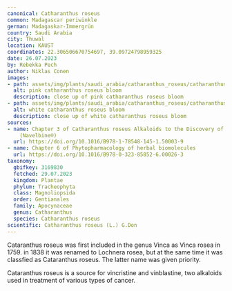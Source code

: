 ```yaml
---
canonical: Catharanthus roseus
common: Madagascar periwinkle
german: Madagaskar-Immergrün
country: Saudi Arabia
city: Thuwal
location: KAUST
coordinates: 22.306506670754697, 39.09724798959325
date: 26.07.2023
by: Rebekka Pech
author: Niklas Conen
images:
- path: assets/img/plants/saudi_arabia/catharanthus_roseus/catharanthus_roseus_1.jpg
  alt: pink catharanthus roseus bloom
  description: close up of pink catharanthus roseus bloom
- path: assets/img/plants/saudi_arabia/catharanthus_roseus/catharanthus_roseus_2.jpg
  alt: white catharanthus roseus bloom
  description: close up of white catharanthus roseus bloom
sources:
- name: Chapter 3 of Catharanthus roseus Alkaloids to the Discovery of Vinorelbine
    (Navelbine®)
  url: https://doi.org/10.1016/B978-1-78548-145-1.50003-9
- name: Chapter 6 of Phytopharmacology of herbal biomolecules
  url: https://doi.org/10.1016/B978-0-323-85852-6.00026-3
taxonomy:
  gbifkey: 3169830
  fetched: 29.07.2023
  kingdom: Plantae
  phylum: Tracheophyta
  class: Magnoliopsida
  order: Gentianales
  family: Apocynaceae
  genus: Catharanthus
  species: Catharanthus roseus
scientific: Catharanthus roseus (L.) G.Don
---
```


Cataranthus roseus was first included in the genus Vinca as Vinca rosea in 1759. in 1838 it was renamed to Lochnera rosea, but at the same time it was classfied as Cataranthus roseus. The latter name was given priority.

Cataranthus roseus is a source for vincristine and vinblastine, two alkaloids used in treatment of various types of cancer.
